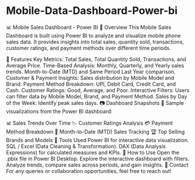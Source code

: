 # Mobile-Data-Dashboard-Power-bi

📊 Mobile Sales Dashboard - Power BI
📝 Overview
This Mobile Sales Dashboard is built using Power BI to analyze and visualize mobile phone sales data. It provides insights into total sales, quantity sold, transactions, customer ratings, and payment methods over different time periods.

📌 Features
Key Metrics: Total Sales, Total Quantity Sold, Transactions, and Average Price.
Time-Based Analysis:
Monthly, Quarterly, and Yearly sales trends.
Month-to-Date (MTD) and Same Period Last Year comparison.
Customer & Payment Insights:
Sales distribution by Mobile Model and Brand.
Payment Method Breakdown: UPI, Debit Card, Credit Card, and Cash.
Customer Ratings: Good, Average, and Poor.
Interactive Filters: Users can filter data by Mobile Model, Brand, and Payment Method.
Sales by Day of the Week: Identify peak sales days.
📷 Dashboard Snapshots
📌 Sample visualizations from the Power BI dashboard:

📊 Sales Trends Over Time
📉 Customer Ratings Analysis
💳 Payment Method Breakdown
📆 Month-to-Date (MTD) Sales Tracking
🏆 Top Selling Brands and Models
🔧 Tools Used
Power BI for interactive data visualization.
SQL / Excel (Data Cleaning & Transformation).
DAX (Data Analysis Expressions) for calculated measures and KPIs.
🚀 How to Use
Open the .pbix file in Power BI Desktop.
Explore the interactive dashboard with filters.
Analyze trends, compare sales across periods, and gain insights.
📩 Contact
For any queries or collaboration opportunities, feel free to reach out!


